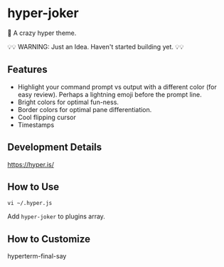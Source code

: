 # hyper-joker
🦄 A crazy hyper theme.


💡💡 WARNING: Just an Idea. Haven't started building yet. 💡💡

## Features

* Highlight your command prompt vs output with a different color (for easy review). Perhaps a lightning emoji before the prompt line.
* Bright colors for optimal fun-ness.
* Border colors for optimal pane differentiation.
* Cool flipping cursor
* Timestamps 

## Development Details
https://hyper.is/

## How to Use
`vi ~/.hyper.js`

Add `hyper-joker` to plugins array.

## How to Customize
hyperterm-final-say
